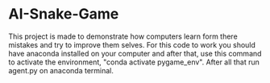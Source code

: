 # AI-Snake-Game
This project is made to demonstrate how computers learn form there mistakes and try to improve them selves. For this code to work you should have anaconda installed on your computer and after that, use this command to activate the environment, "conda activate pygame_env". After all that run agent.py on anaconda terminal.

